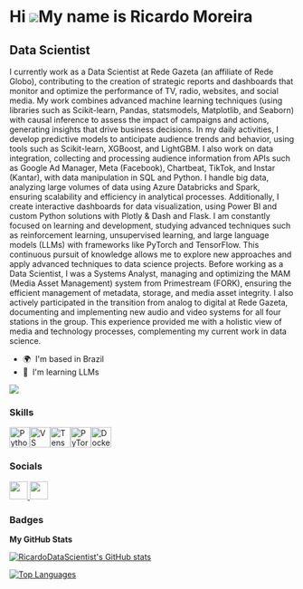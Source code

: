 Hi ![](https://user-images.githubusercontent.com/18350557/176309783-0785949b-9127-417c-8b55-ab5a4333674e.gif)My name is Ricardo Moreira
=======================================================================================================================================

Data Scientist
--------------

I currently work as a Data Scientist at Rede Gazeta (an affiliate of Rede Globo), contributing to the creation of strategic reports and dashboards that monitor and optimize the performance of TV, radio, websites, and social media. My work combines advanced machine learning techniques (using libraries such as Scikit-learn, Pandas, statsmodels, Matplotlib, and Seaborn) with causal inference to assess the impact of campaigns and actions, generating insights that drive business decisions. In my daily activities, I develop predictive models to anticipate audience trends and behavior, using tools such as Scikit-learn, XGBoost, and LightGBM. I also work on data integration, collecting and processing audience information from APIs such as Google Ad Manager, Meta (Facebook), Chartbeat, TikTok, and Instar (Kantar), with data manipulation in SQL and Python. I handle big data, analyzing large volumes of data using Azure Databricks and Spark, ensuring scalability and efficiency in analytical processes. Additionally, I create interactive dashboards for data visualization, using Power BI and custom Python solutions with Plotly & Dash and Flask. I am constantly focused on learning and development, studying advanced techniques such as reinforcement learning, unsupervised learning, and large language models (LLMs) with frameworks like PyTorch and TensorFlow. This continuous pursuit of knowledge allows me to explore new approaches and apply advanced techniques to data science projects. Before working as a Data Scientist, I was a Systems Analyst, managing and optimizing the MAM (Media Asset Management) system from Primestream (FORK), ensuring the efficient management of metadata, storage, and media asset integrity. I also actively participated in the transition from analog to digital at Rede Gazeta, documenting and implementing new audio and video systems for all four stations in the group. This experience provided me with a holistic view of media and technology processes, complementing my current work in data science.

* 🌍  I'm based in Brazil
* 🧠  I'm learning LLMs

<a href="https://www.github.com/RicardoDataScientist" target="_blank" rel="noreferrer"><img
src="https://img.shields.io/github/followers/RicardoDataScientist?logo=github&style=for-the-badge&color=0891b2&labelColor=1c1917" /></a>

### Skills


<p align="left">
<a href="https://www.python.org/" target="_blank" rel="noreferrer"><img src="https://raw.githubusercontent.com/danielcranney/readme-generator/main/public/icons/skills/python-colored.svg" width="36" height="36" alt="Python" /></a><a href="https://code.visualstudio.com/" target="_blank" rel="noreferrer"><img src="https://raw.githubusercontent.com/danielcranney/readme-generator/main/public/icons/skills/visualstudiocode.svg" width="36" height="36" alt="VS Code" /></a><a href="https://www.tensorflow.org/" target="_blank" rel="noreferrer"><img src="https://raw.githubusercontent.com/danielcranney/readme-generator/main/public/icons/skills/tensorflow-colored.svg" width="36" height="36" alt="TensorFlow" /></a><a href="https://pytorch.org/" target="_blank" rel="noreferrer"><img src="https://raw.githubusercontent.com/danielcranney/readme-generator/main/public/icons/skills/pytorch-colored.svg" width="36" height="36" alt="PyTorch" /></a><a href="https://www.docker.com/" target="_blank" rel="noreferrer"><img src="https://raw.githubusercontent.com/danielcranney/readme-generator/main/public/icons/skills/docker-colored.svg" width="36" height="36" alt="Docker" /></a>
</p>


### Socials

<p align="left"> <a href="https://www.github.com/RicardoDataScientist" target="_blank" rel="noreferrer"> <picture> <source media="(prefers-color-scheme: dark)" srcset="https://raw.githubusercontent.com/danielcranney/readme-generator/main/public/icons/socials/github-dark.svg" /> <source media="(prefers-color-scheme: light)" srcset="https://raw.githubusercontent.com/danielcranney/readme-generator/main/public/icons/socials/github.svg" /> <img src="https://raw.githubusercontent.com/danielcranney/readme-generator/main/public/icons/socials/github.svg" width="32" height="32" /> </picture> </a> <a href="https://www.linkedin.com/in/ricardo-moreira-86039276" target="_blank" rel="noreferrer"> <picture> <source media="(prefers-color-scheme: dark)" srcset="https://raw.githubusercontent.com/danielcranney/readme-generator/main/public/icons/socials/linkedin-dark.svg" /> <source media="(prefers-color-scheme: light)" srcset="https://raw.githubusercontent.com/danielcranney/readme-generator/main/public/icons/socials/linkedin.svg" /> <img src="https://raw.githubusercontent.com/danielcranney/readme-generator/main/public/icons/socials/linkedin.svg" width="32" height="32" /> </picture> </a></p>

### Badges

<b>My GitHub Stats</b>

<a href="http://www.github.com/RicardoDataScientist"><img src="https://github-readme-stats.vercel.app/api?username=RicardoDataScientist&show_icons=true&hide=&count_private=true&title_color=0891b2&text_color=ffffff&icon_color=0891b2&bg_color=1c1917&hide_border=true&show_icons=true" alt="RicardoDataScientist's GitHub stats" /></a>

<a href="https://github.com/RicardoDataScientist" align="left"><img src="https://github-readme-stats.vercel.app/api/top-langs/?username=RicardoDataScientist&langs_count=10&title_color=0891b2&text_color=ffffff&icon_color=0891b2&bg_color=1c1917&hide_border=true&locale=en&custom_title=Top%20%Languages" alt="Top Languages" /></a>
